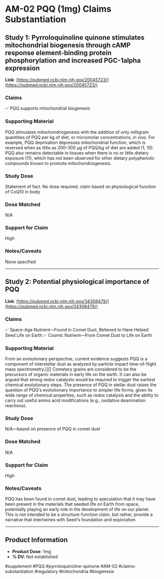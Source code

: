 # AM-02 PQQ (1mg) Claims Substantiation

## Study 1: Pyrroloquinoline quinone stimulates mitochondrial biogenesis through cAMP response element-binding protein phosphorylation and increased PGC-1alpha expression
**Link**: [https://pubmed.ncbi.nlm.nih.gov/20045723/](https://pubmed.ncbi.nlm.nih.gov/20045723/)

### Claims
✅ PQQ supports mitochondrial biogenesis

### Supporting Material
PQQ stimulates mitochondriogenesis with the addition of only milligram quantities of PQQ per kg of diet, or micromolar concentrations, in vivo. For example, PQQ deprivation depresses mitochondrial function, which is reversed when as little as 200–300 μg of PQQ/kg of diet are added (1, 10). PQQ also remains detectable in tissues when there is no or little dietary exposure (11), which has not been observed for other dietary polyphenolic compounds known to promote mitochondriogenesis.

### Study Dose
Statement of fact. No dose required; claim based on physiological function of CoQ10 in body

### Dose Matched
N/A

### Support for Claim
High

### Notes/Caveats
None specified

---

## Study 2: Potential physiological importance of PQQ
**Link**: [https://pubmed.ncbi.nlm.nih.gov/34308479/](https://pubmed.ncbi.nlm.nih.gov/34308479/)

### Claims
✅ Space-Age Nutrient—Found in Comet Dust, Believed to Have Helped Seed Life on Earth
✅ Cosmic Nutrient—From Comet Dust to Life on Earth

### Supporting Material
From an evolutionary perspective, current evidence suggests PQQ is a component of interstellar dust as analyzed by particle impact time-of-flight mass spectrometry.[*][*] Cometary grains are considered to be the precursors of organic materials in early life on the earth. It can also be argued that strong redox catalysts would be required to trigger the earliest chemical evolutionary steps. The presence of PQQ in stellar dust raises the question of PQQ's evolutionary importance to simpler life forms, given its wide range of chemical properties, such as redox catalysis and the ability to carry out useful amino acid modifications (e.g., oxidative deamination reactions).

### Study Dose
N/A—based on presence of PQQ in comet dust

### Dose Matched
N/A

### Support for Claim
High

### Notes/Caveats
PQQ has been found in comet dust, leading to speculation that it may have been present in the materials that seeded life on Earth from space, potentially playing an early role in the development of life on our planet. This is not intended to be a structure-function claim, but rather, provide a narrative that intertwines with Seed's foundation and exploration.

---

## Product Information
- **Product Dose**: 1mg
- **% DV**: Not established

#supplement #PQQ #pyrroloquinoline-quinone #AM-02 #claims-substantiation #regulatory #mitochondria #biogenesis